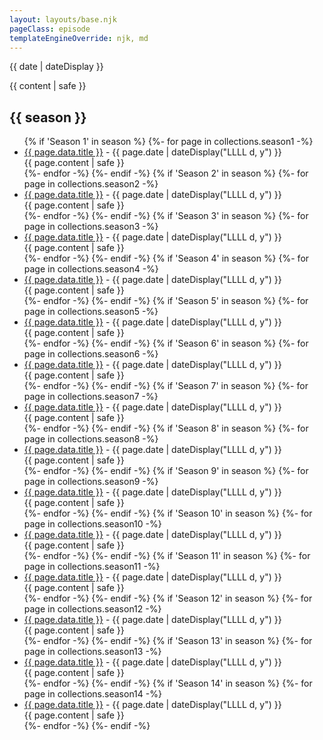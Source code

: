 ```yaml
---
layout: layouts/base.njk
pageClass: episode
templateEngineOverride: njk, md
---
```


<p class="date">
  <time datetime="{{ date }}">{{ date | dateDisplay }}</time>
</p>

<main>
  {{ content | safe }}
  <h2>{{ season }}</h2>
  <ul class="podcasts">
  {% if 'Season 1' in season %}
    {%- for page in collections.season1 -%}
      <li>
        <a href="{{ page.url }}">{{ page.data.title }}</a> -
        <time datetime="{{ page.date }}">{{ page.date | dateDisplay("LLLL d, y") }}</time>
        <br />
        {{ page.content | safe }}
      </li>
    {%- endfor -%}
  {%- endif -%}
  {% if 'Season 2' in season %}
    {%- for page in collections.season2 -%}
      <li>
        <a href="{{ page.url }}">{{ page.data.title }}</a> -
        <time datetime="{{ page.date }}">{{ page.date | dateDisplay("LLLL d, y") }}</time>
        <br />
        {{ page.content | safe }}
      </li>
    {%- endfor -%}
  {%- endif -%}
  {% if 'Season 3' in season %}
    {%- for page in collections.season3 -%}
      <li>
        <a href="{{ page.url }}">{{ page.data.title }}</a> -
        <time datetime="{{ page.date }}">{{ page.date | dateDisplay("LLLL d, y") }}</time>
        <br />
        {{ page.content | safe }}
      </li>
    {%- endfor -%}
  {%- endif -%}
  {% if 'Season 4' in season %}
    {%- for page in collections.season4 -%}
      <li>
        <a href="{{ page.url }}">{{ page.data.title }}</a> -
        <time datetime="{{ page.date }}">{{ page.date | dateDisplay("LLLL d, y") }}</time>
        <br />
        {{ page.content | safe }}
      </li>
    {%- endfor -%}
  {%- endif -%}
  {% if 'Season 5' in season %}
    {%- for page in collections.season5 -%}
      <li>
        <a href="{{ page.url }}">{{ page.data.title }}</a> -
        <time datetime="{{ page.date }}">{{ page.date | dateDisplay("LLLL d, y") }}</time>
        <br />
        {{ page.content | safe }}
      </li>
    {%- endfor -%}
  {%- endif -%}
  {% if 'Season 6' in season %}
    {%- for page in collections.season6 -%}
      <li>
        <a href="{{ page.url }}">{{ page.data.title }}</a> -
        <time datetime="{{ page.date }}">{{ page.date | dateDisplay("LLLL d, y") }}</time>
        <br />
        {{ page.content | safe }}
      </li>
    {%- endfor -%}
  {%- endif -%}
  {% if 'Season 7' in season %}
    {%- for page in collections.season7 -%}
      <li>
        <a href="{{ page.url }}">{{ page.data.title }}</a> -
        <time datetime="{{ page.date }}">{{ page.date | dateDisplay("LLLL d, y") }}</time>
        <br />
        {{ page.content | safe }}
      </li>
    {%- endfor -%}
  {%- endif -%}
  {% if 'Season 8' in season %}
    {%- for page in collections.season8 -%}
      <li>
        <a href="{{ page.url }}">{{ page.data.title }}</a> -
        <time datetime="{{ page.date }}">{{ page.date | dateDisplay("LLLL d, y") }}</time>
        <br />
        {{ page.content | safe }}
      </li>
    {%- endfor -%}
  {%- endif -%}
  {% if 'Season 9' in season %}
    {%- for page in collections.season9 -%}
      <li>
        <a href="{{ page.url }}">{{ page.data.title }}</a> -
        <time datetime="{{ page.date }}">{{ page.date | dateDisplay("LLLL d, y") }}</time>
        <br />
        {{ page.content | safe }}
      </li>
    {%- endfor -%}
  {%- endif -%}
  {% if 'Season 10' in season %}
    {%- for page in collections.season10 -%}
      <li>
        <a href="{{ page.url }}">{{ page.data.title }}</a> -
        <time datetime="{{ page.date }}">{{ page.date | dateDisplay("LLLL d, y") }}</time>
        <br />
        {{ page.content | safe }}
      </li>
    {%- endfor -%}
  {%- endif -%}
  {% if 'Season 11' in season %}
    {%- for page in collections.season11 -%}
      <li>
        <a href="{{ page.url }}">{{ page.data.title }}</a> -
        <time datetime="{{ page.date }}">{{ page.date | dateDisplay("LLLL d, y") }}</time>
        <br />
        {{ page.content | safe }}
      </li>
    {%- endfor -%}
  {%- endif -%}
  {% if 'Season 12' in season %}
    {%- for page in collections.season12 -%}
      <li>
        <a href="{{ page.url }}">{{ page.data.title }}</a> -
        <time datetime="{{ page.date }}">{{ page.date | dateDisplay("LLLL d, y") }}</time>
        <br />
        {{ page.content | safe }}
      </li>
    {%- endfor -%}
  {%- endif -%}
  {% if 'Season 13' in season %}
    {%- for page in collections.season13 -%}
      <li>
        <a href="{{ page.url }}">{{ page.data.title }}</a> -
        <time datetime="{{ page.date }}">{{ page.date | dateDisplay("LLLL d, y") }}</time>
        <br />
        {{ page.content | safe }}
      </li>
    {%- endfor -%}
  {%- endif -%}
  {% if 'Season 14' in season %}
    {%- for page in collections.season14 -%}
      <li>
        <a href="{{ page.url }}">{{ page.data.title }}</a> -
        <time datetime="{{ page.date }}">{{ page.date | dateDisplay("LLLL d, y") }}</time>
        <br />
        {{ page.content | safe }}
      </li>
    {%- endfor -%}
  {%- endif -%}
  <br class="clear" />
  </div>
</main>
